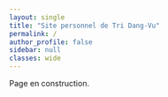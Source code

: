 ```yaml
---
layout: single
title: "Site personnel de Tri Dang-Vu"
permalink: /
author_profile: false
sidebar: null
classes: wide
---
```


Page en construction.
